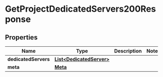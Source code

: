 

# GetProjectDedicatedServers200Response


## Properties

| Name | Type | Description | Notes |
|------------ | ------------- | ------------- | -------------|
|**dedicatedServers** | [**List&lt;DedicatedServer&gt;**](DedicatedServer.md) |  |  |
|**meta** | [**Meta**](Meta.md) |  |  |



